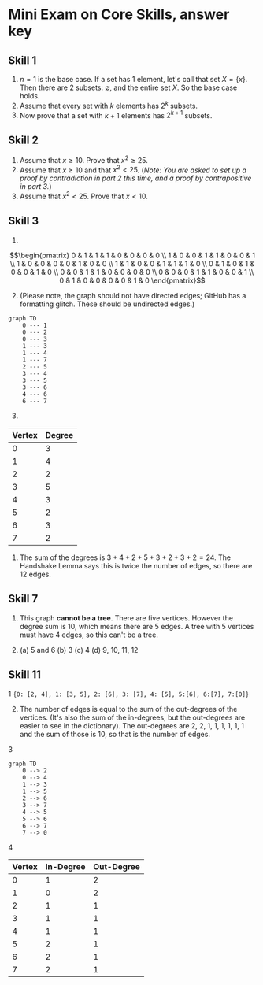 # Mini Exam on Core Skills, answer key

## Skill 1

1. $n=1$ is the base case. If a set has 1 element, let's call that set $X = \lbrace x \rbrace$. Then there are 2 subsets: $\emptyset$, and the entire set $X$. So the base case holds. 
2. Assume that every set with $k$ elements has $2^k$ subsets. 
3. Now prove that a set with $k+1$ elements has $2^{k+1}$ subsets. 


## Skill 2

1. Assume that $x \geq 10$. Prove that $x^2 \geq 25$. 
2. Assume that $x \geq 10$ and that $x^2 < 25$. (*Note: You are asked to set up a proof by contradiction in part 2 this time, and a proof by contrapositive in part 3.*)
3. Assume that $x^2 < 25$. Prove that $x < 10$. 


## Skill 3

1. 

$$\begin{pmatrix}
0 & 1 & 1 & 1 & 0 & 0 & 0 & 0 \\
1 & 0 & 0 & 1 & 1 & 0 & 0 & 1 \\
1 & 0 & 0 & 0 & 0 & 1 & 0 & 0 \\
1 & 1 & 0 & 0 & 1 & 1 & 1 & 0 \\
0 & 1 & 0 & 1 & 0 & 0 & 1 & 0 \\
0 & 0 & 1 & 1 & 0 & 0 & 0 & 0 \\
0 & 0 & 0 & 1 & 1 & 0 & 0 & 1 \\
0 & 1 & 0 & 0 & 0 & 0 & 1 & 0
\end{pmatrix}$$

2. (Please note, the graph should not have directed edges; GitHub has a formatting glitch. These should be undirected edges.)

```mermaid
graph TD
    0 --- 1
    0 --- 2
    0 --- 3
    1 --- 3
    1 --- 4
    1 --- 7
    2 --- 5
    3 --- 4
    3 --- 5
    3 --- 6
    4 --- 6
    6 --- 7
```

3.

| Vertex | Degree |
|--------|--------|
| 0 | 3 |
| 1 | 4 |
| 2 | 2 |
| 3 | 5 |
| 4 | 3 |
| 5 | 2 |
| 6 | 3 |
| 7 | 2 | 

1. The sum of the degrees is $3+4+2+5+3+2+3+2 = 24$. The Handshake Lemma says this is twice the number of edges, so there are 12 edges. 


## Skill 7

1. This graph **cannot be a tree**. There are five vertices. However the degree sum is 10, which means there are 5 edges. A tree with 5 vertices must have 4 edges, so this can't be a tree. 

2. 
    (a) 5 and 6 
    (b) 3
    (c) 4
    (d) 9, 10, 11, 12 



## Skill 11

1
`{0: [2, 4], 1: [3, 5], 2: [6], 3: [7], 4: [5], 5:[6], 6:[7], 7:[0]}`

2. The number of edges is equal to the sum of the out-degrees of the vertices. (It's also the sum of the in-degrees, but the out-degrees are easier to see in the dictionary). The out-degrees are 2, 2, 1, 1, 1, 1, 1, 1 and the sum of those is 10, so that is the number of edges. 

3
```mermaid
graph TD
    0 --> 2
    0 --> 4
    1 --> 3
    1 --> 5
    2 --> 6
    3 --> 7
    4 --> 5
    5 --> 6
    6 --> 7
    7 --> 0
```

4

| Vertex | In-Degree | Out-Degree |
|--------|-----------|------------|
| 0 | 1 | 2 |
| 1 | 0 | 2 |
| 2 | 1 | 1 |
| 3 | 1 | 1 |
| 4 | 1 | 1 |
| 5 | 2 | 1 |
| 6 | 2 | 1 |
| 7 | 2 | 1 |